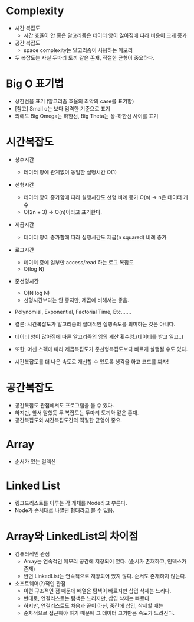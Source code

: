 # Complexity
- 시간 복잡도
  - 시간 효율이 안 좋은 알고리즘은 데이터 양이 많아짐에 따라 비용이 크게 증가
- 공간 복잡도
  - space complexity는 알고리즘이 사용하는 메모리
- 두 복잡도는 사실 두마리 토끼 같은 존재, 적절한 균형이 중요하다.

# Big O 표기법
- 상한선을 표기 (알고리즘 효율의 최악의 case를 표기함)
- [참고] Small o는 보다 엄격한 기준으로 표기
- 외에도 Big Omega는 하한선, Big Theta는 상-하한선 사이를 표기

# 시간복잡도
- 상수시간
    - 데이터 양에 관계없이 동일한 실행시간 O(1)

- 선형시간
  - 데이터 양이 증가함에 따라 실행시간도 선형 비례 증가 O(n) -> n은 데이터 개수
  - O(2n + 3) -> O(n)이라고 표기한다.

- 제곱시간
  - 데이터 양이 증가함에 따라 실행시간도 제곱(n squared) 비례 증가

- 로그시간
  - 데이터 중에 일부만 access/read 하는 로그 복잡도
  - O(log N)

- 준선형시간
  - O(N log N)
  - 선형시간보다는 안 좋지만, 제곱에 비해서는 좋음.

- Polynomial, Exponential, Factorial Time, Etc.......

- 결론: 시간복잡도가 알고리즘의 절대적인 실행속도를 의미하는 것은 아니다.
- 데이터 양이 많아짐에 따른 알고리즘의 임의 계산 횟수임.(데이터를 받고 읽고..)
- 또한, 머신 스펙에 따라 제곱복잡도가 준선형복잡도보다 빠르게 실행될 수도 있다.
- 시간복잡도를 더 나은 속도로 개선할 수 있도록 생각을 하고 코드를 짜자!


# 공간복잡도
- 공간복잡도 관점에서도 프로그램을 볼 수 있다.
- 하지만, 앞서 말했듯 두 복잡도는 두마리 토끼와 같은 존재.
- 공간복잡도와 시간복잡도간의 적절한 균형이 중요.


# Array
- 순서가 있는 컬렉션

# Linked List
- 링크드리스트를 이루는 각 개체를 Node라고 부른다.
- Node가 순서대로 나열된 형태라고 볼 수 있음. 


# Array와 LinkedList의 차이점
- 컴퓨터적인 관점
  - Array는 연속적인 메모리 공간에 저장되어 있다. (순서가 존재하고, 인덱스가 존재)
  - 반면 LinkedList는 연속적으로 저장되어 있지 않다. 순서도 존재하지 않는다.
- 소프트웨어(?)적인 관점
  - 이런 구조적인 점 때문에 배열은 탐색이 빠르지만 삽입 삭제는 느리다.
  - 반대로, 연결리스트는 탐색은 느리지만, 삽입 삭제는 빠르다.
  - 하지만, 연결리스트도 처음과 끝이 아닌, 중간에 삽입, 삭제할 때는
  - 순차적으로 접근해야 하기 때문에 그 데이터 크기만큼 속도가 느려진다.